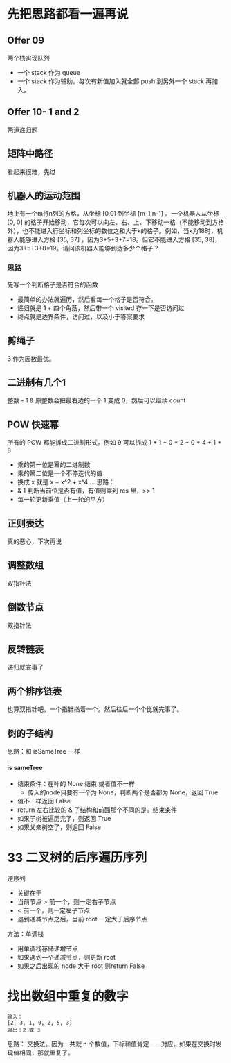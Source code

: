 # 先把思路都看一遍再说
## Offer 09
两个栈实现队列
- 一个 stack 作为 queue 
- 一个 stack 作为辅助。每次有新值加入就全部 push 到另外一个 stack 再加入。
## Offer 10- 1 and 2
两道递归题
## 矩阵中路径
看起来很难，先过
## 机器人的运动范围
地上有一个m行n列的方格，从坐标 [0,0] 到坐标 [m-1,n-1] 。一个机器人从坐标 [0, 0] 的格子开始移动，它每次可以向左、右、上、下移动一格（不能移动到方格外），也不能进入行坐标和列坐标的数位之和大于k的格子。例如，当k为18时，机器人能够进入方格 [35, 37] ，因为3+5+3+7=18。但它不能进入方格 [35, 38]，因为3+5+3+8=19。请问该机器人能够到达多少个格子？
### 思路
先写一个判断格子是否符合的函数
 - 最简单的办法就遍历，然后看每一个格子是否符合。
 - 递归就是 1 + 四个角落，然后带一个 visited 存一下是否访问过
 - 终点就是边界条件，访问过，以及小于答案要求
## 剪绳子
3 作为因数最优。
## 二进制有几个1
整数 - 1 & 原整数会把最右边的一个 1 变成 0，然后可以继续 count
## POW 快速幂
所有的 POW 都能拆成二进制形式。例如 9 可以拆成 1 * 1 + 0 * 2 + 0 * 4 + 1 * 8
- 乘的第一位是幂的二进制数
- 乘的第二位是一个不停迭代的值
- 换成 x 就是 x + x^2 + x^4 ...
思路：
- & 1 判断当前位是否有值，有值则乘到 res 里，>> 1
- 每一轮更新乘值（上一轮的平方）
## 正则表达
真的恶心，下次再说
## 调整数组
双指针法
## 倒数节点
双指针法
## 反转链表
递归就完事了
## 两个排序链表
也算双指针吧，一个指针指着一个。然后往后一个个比就完事了。
## 树的子结构
思路：和 isSameTree 一样
#### is sameTree
- 结束条件：在叶的 None 结束 或者值不一样
  - 传入的node只要有一个为 None，判断两个是否都为 None，返回 True
- 值不一样返回 False
- return 左右比较的 &
子结构和前面那个不同的是。结束条件
- 如果子树被遍历完了，则返回 True
- 如果父亲树空了，则返回 False

# 33 二叉树的后序遍历序列
逆序列
- 关键在于
- 当前节点 > 前一个，则一定右子节点
-  < 前一个，则一定左子节点
-  遇到递减节点之后，当前 root 一定大于后序节点

方法：单调栈
- 用单调栈存储递增节点
- 如果遇到一个递减节点，则更新 root
- 如果之后出现的 node 大于 root 则return False

# 找出数组中重复的数字
> 
```
输入：
[2, 3, 1, 0, 2, 5, 3]
输出：2 或 3 
```
思路： 交换法。因为一共就 n 个数值，下标和值肯定一一对应。如果在交换时发现值相同，那就重复了。
